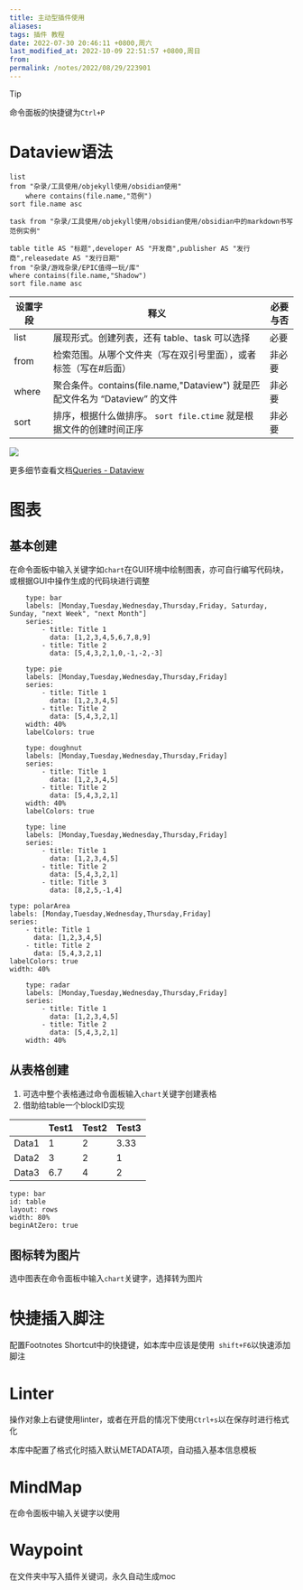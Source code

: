 ```yaml
---
title: 主动型插件使用
aliases: 
tags: 插件 教程
date: 2022-07-30 20:46:11 +0800,周六
last_modified_at: 2022-10-09 22:51:57 +0800,周日
from: 
permalink: /notes/2022/08/29/223901
---
```

> [!tip]  
> 命令面板的快捷键为`Ctrl+P`

# Dataview语法

```dataview
list 
from "杂录/工具使用/objekyll使用/obsidian使用"
	where contains(file.name,"范例")
sort file.name asc
```
```dataview
task from "杂录/工具使用/objekyll使用/obsidian使用/obsidian中的markdown书写范例实例"
```

```dataview
table title AS "标题",developer AS "开发商",publisher AS "发行商",releasedate AS "发行日期"
from "杂录/游戏杂录/EPIC值得一玩/库"
where contains(file.name,"Shadow")
sort file.name asc
```

| 设置字段 | 释义                                                                        | 必要与否 |
| -------- | --------------------------------------------------------------------------- | -------- |
| list     | 展现形式。创建列表，还有 table、task 可以选择                               | 必要     |
| from     | 检索范围。从哪个文件夹（写在双引号里面），或者标签（写在#后面）             | 非必要   |
| where    | 聚合条件。contains(file.name,"Dataview") 就是匹配文件名为 “Dataview” 的文件 | 非必要   |
| sort     | 排序，根据什么做排序。 `sort file.ctime` 就是根据文件的创建时间正序         | 非必要   |

![](https://res.cloudinary.com/dbbz8b3ce/image/upload/v1658930646/image_note/jzxxnedbwdtxbi1istbo.png)

更多细节查看文档[Queries - Dataview](https://blacksmithgu.github.io/obsidian-dataview/query/queries/#where)

# 图表

## 基本创建

在命令面板中输入关键字如`chart`在GUI环境中绘制图表，亦可自行编写代码块，或根据GUI中操作生成的代码块进行调整

```chart
    type: bar
    labels: [Monday,Tuesday,Wednesday,Thursday,Friday, Saturday, Sunday, "next Week", "next Month"]
    series:
        - title: Title 1
          data: [1,2,3,4,5,6,7,8,9]
        - title: Title 2
          data: [5,4,3,2,1,0,-1,-2,-3]
```

```chart
    type: pie
    labels: [Monday,Tuesday,Wednesday,Thursday,Friday]
    series:
        - title: Title 1
          data: [1,2,3,4,5]
        - title: Title 2
          data: [5,4,3,2,1]
    width: 40%
    labelColors: true
```

```chart
    type: doughnut
    labels: [Monday,Tuesday,Wednesday,Thursday,Friday]
    series:
        - title: Title 1
          data: [1,2,3,4,5]
        - title: Title 2
          data: [5,4,3,2,1]
    width: 40%
    labelColors: true
```

```chart
    type: line
    labels: [Monday,Tuesday,Wednesday,Thursday,Friday]
    series:
        - title: Title 1
          data: [1,2,3,4,5]
        - title: Title 2
          data: [5,4,3,2,1]
        - title: Title 3
          data: [8,2,5,-1,4]
```

```chart
type: polarArea
labels: [Monday,Tuesday,Wednesday,Thursday,Friday]
series:
    - title: Title 1
      data: [1,2,3,4,5]
    - title: Title 2
      data: [5,4,3,2,1]
labelColors: true
width: 40%
```

```chart
    type: radar
    labels: [Monday,Tuesday,Wednesday,Thursday,Friday]
    series:
        - title: Title 1
          data: [1,2,3,4,5]
        - title: Title 2
          data: [5,4,3,2,1]
    width: 40%
```

## 从表格创建

1. 可选中整个表格通过命令面板输入`chart`关键字创建表格
2. 借助给table一个blockID实现

|       | Test1 | Test2 | Test3 |
| ----- | ----- | ----- | ----- |
| Data1 | 1     | 2     | 3.33  |
| Data2 | 3     | 2     | 1     |
| Data3 | 6.7   | 4     | 2     |^table

```chart
type: bar
id: table
layout: rows
width: 80%
beginAtZero: true
```

## 图标转为图片

选中图表在命令面板中输入`chart`关键字，选择转为图片

# 快捷插入脚注

配置Footnotes Shortcut中的快捷键，如本库中应该是使用` shift+F6`以快速添加脚注

# Linter

操作对象上右键使用linter，或者在开启的情况下使用`Ctrl+s`以在保存时进行格式化

本库中配置了格式化时插入默认METADATA项，自动插入基本信息模板

# MindMap

在命令面板中输入关键字以使用

# Waypoint

在文件夹中写入插件关键词，永久自动生成moc
